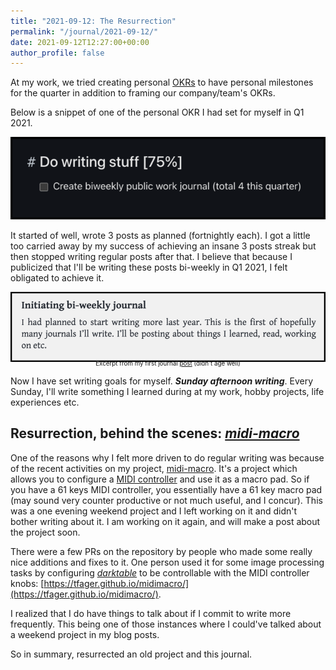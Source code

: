```yaml
---
title: "2021-09-12: The Resurrection"
permalink: "/journal/2021-09-12/"
date: 2021-09-12T12:27:00+00:00
author_profile: false
---
```


At my work, we tried creating personal [OKRs][OKR] to have personal milestones for the
quarter in addition to framing our company/team's OKRs.

Below is a snippet of one of the personal OKR I had set for myself in Q1 2021.

![okr-image](/assets/images/okr.png)

It started of well, wrote 3 posts as planned (fortnightly each). I got a little
too carried away by my success of achieving an insane 3 posts streak but then
stopped writing regular posts after that. I believe that because I publicized
that I'll be writing these posts bi-weekly in Q1 2021, I felt obligated to
achieve it.

![journal-image](/assets/images/sc-journal.png)
<p style="text-align: center;font-size:0.7em;margin-top: -20px">Excerpt from my
first journal <a href="http://127.0.0.1:4000/journal/2021-01-31/">post</a>
(didn't age well)</p>

Now I have set writing goals for myself. ***Sunday afternoon writing***. Every
Sunday, I'll write something I learned during at my work, hobby projects, life
experiences etc.

## Resurrection, behind the scenes: *[midi-macro][midi-macro]*

One of the reasons why I felt more driven to do regular writing was because of
the recent activities on my project, [midi-macro][midi-macro]. It's a project
which allows you to configure a [MIDI controller][midi-controller] and use it
as a macro pad. So if you have a 61 keys MIDI controller, you essentially have
a 61 key macro pad (may sound very counter productive or not much useful, and I
concur). This was a one evening weekend project and I left working on it and
didn't bother writing about it. I am working on it again, and will make a post
about the project soon.

There were a few PRs on the repository by people who made some really nice
additions and fixes to it. One person used it for some image processing tasks
by configuring *[darktable][darktable]* to be controllable with the MIDI
controller knobs: [https://tfager.github.io/midimacro/](https://tfager.github.io/midimacro/).

I realized that I do have things to talk about if I commit to write more
frequently. This being one of those instances where I could've talked about a
weekend project in my blog posts.

So in summary, resurrected an old project and this journal.



[journal]: ./2021-01-31.md
[OKR]: https://en.wikipedia.org/wiki/OKR
[midi-macro]: https://github.com/vipul-sharma20/midi-macro
[midi-controller]: https://en.wikipedia.org/wiki/MIDI_controller
[darktable]: https://www.darktable.org/
